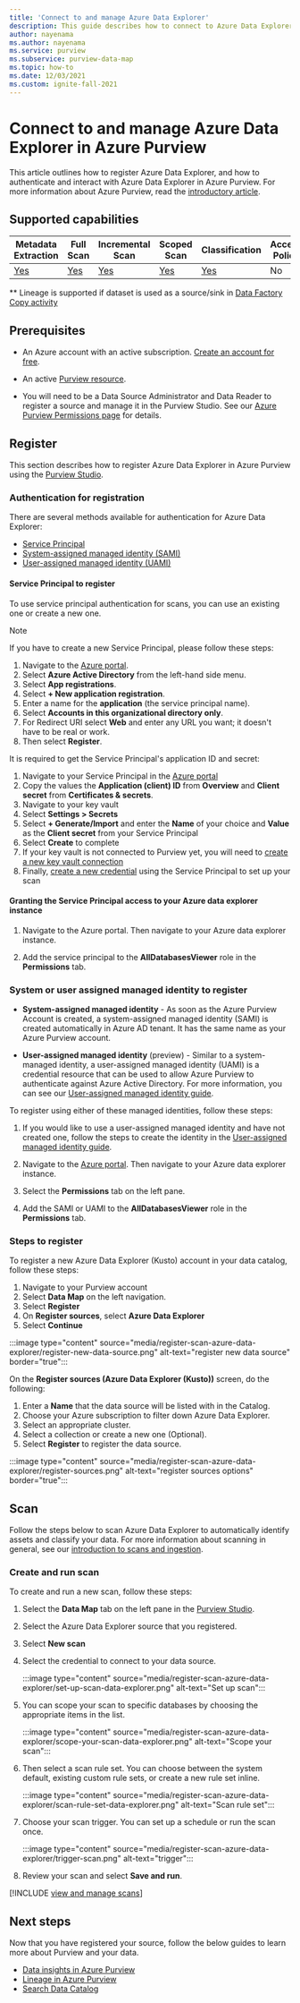 ```yaml
---
title: 'Connect to and manage Azure Data Explorer'
description: This guide describes how to connect to Azure Data Explorer in Azure Purview, and use Purview's features to scan and manage your Azure Data Explorer source.
author: nayenama
ms.author: nayenama
ms.service: purview
ms.subservice: purview-data-map
ms.topic: how-to
ms.date: 12/03/2021
ms.custom: ignite-fall-2021
---
```


# Connect to and manage Azure Data Explorer in Azure Purview


This article outlines how to register Azure Data Explorer, and how to authenticate and interact with Azure Data Explorer in Azure Purview. For more information about Azure Purview, read the [introductory article](overview.md).

## Supported capabilities

|**Metadata Extraction**|  **Full Scan**  |**Incremental Scan**|**Scoped Scan**|**Classification**|**Access Policy**|**Lineage**|
|---|---|---|---|---|---|---|
| [Yes](#register) | [Yes](#scan) | [Yes](#scan) | [Yes](#scan)| [Yes](#scan)| No | No** |

\** Lineage is supported if dataset is used as a source/sink in [Data Factory Copy activity](how-to-link-azure-data-factory.md) 

## Prerequisites

* An Azure account with an active subscription. [Create an account for free](https://azure.microsoft.com/free/?WT.mc_id=A261C142F).

* An active [Purview resource](create-catalog-portal.md).

* You will need to be a Data Source Administrator and Data Reader to register a source and manage it in the Purview Studio. See our [Azure Purview Permissions page](catalog-permissions.md) for details.

## Register

This section describes how to register Azure Data Explorer in Azure Purview using the [Purview Studio](https://web.purview.azure.com/).

### Authentication for registration

There are several methods available for authentication for Azure Data Explorer:

- [Service Principal](#service-principal-to-register)
- [System-assigned managed identity (SAMI)](#system-or-user-assigned-managed-identity-to-register)
- [User-assigned managed identity (UAMI)](#system-or-user-assigned-managed-identity-to-register)

#### Service Principal to register

To use service principal authentication for scans, you can use an existing one or create a new one.

> [!Note]
> If you have to create a new Service Principal, please follow these steps:
> 1. Navigate to the [Azure portal](https://portal.azure.com).
> 1. Select **Azure Active Directory** from the left-hand side menu.
> 1. Select **App registrations**.
> 1. Select **+ New application registration**.
> 1. Enter a name for the **application** (the service principal name).
> 1. Select **Accounts in this organizational directory only**.
> 1. For Redirect URI select **Web** and enter any URL you want; it doesn't have to be real or work.
> 1. Then select **Register**.

It is required to get the Service Principal's application ID and secret:

1. Navigate to your Service Principal in the [Azure portal](https://portal.azure.com)
1. Copy the values the **Application (client) ID** from **Overview** and **Client secret** from **Certificates & secrets**.
1. Navigate to your key vault
1. Select **Settings > Secrets**
1. Select **+ Generate/Import** and enter the **Name** of your choice and **Value** as the **Client secret** from your Service Principal
1. Select **Create** to complete
1. If your key vault is not connected to Purview yet, you will need to [create a new key vault connection](manage-credentials.md#create-azure-key-vaults-connections-in-your-azure-purview-account)
1. Finally, [create a new credential](manage-credentials.md#create-a-new-credential) using the Service Principal to set up your scan

#### Granting the Service Principal access to your Azure data explorer instance

1. Navigate to the Azure portal. Then navigate to your Azure data explorer instance.

1. Add the service principal to the **AllDatabasesViewer** role in the **Permissions** tab.

### System or user assigned managed identity to register

* **System-assigned managed identity** - As soon as the Azure Purview Account is created, a system-assigned managed identity (SAMI) is created automatically in Azure AD tenant. It has the same name as your Azure Purview account.

* **User-assigned managed identity** (preview) - Similar to a system-managed identity, a user-assigned managed identity (UAMI) is a credential resource that can be used to allow Azure Purview to authenticate against Azure Active Directory. For more information, you can see our [User-assigned managed identity guide](manage-credentials.md#create-a-user-assigned-managed-identity).

To register using either of these managed identities, follow these steps:

1. If you would like to use a user-assigned managed identity and have not created one, follow the steps to create the identity in the [User-assigned managed identity guide](manage-credentials.md#create-a-user-assigned-managed-identity).

1. Navigate to the [Azure portal](https://portal.azure.com). Then navigate to your Azure data explorer instance.

1. Select the **Permissions** tab on the left pane.

1. Add the SAMI or UAMI to the **AllDatabasesViewer** role in the **Permissions** tab.

### Steps to register

To register a new Azure Data Explorer (Kusto) account in your data catalog, follow these steps:

1. Navigate to your Purview account
1. Select **Data Map** on the left navigation.
1. Select **Register**
1. On **Register sources**, select **Azure Data Explorer**
1. Select **Continue**

:::image type="content" source="media/register-scan-azure-data-explorer/register-new-data-source.png" alt-text="register new data source" border="true":::

On the **Register sources (Azure Data Explorer (Kusto))** screen, do the following:

1. Enter a **Name** that the data source will be listed with in the Catalog.
2. Choose your Azure subscription to filter down Azure Data Explorer.
3. Select an appropriate cluster.
4. Select a collection or create a new one (Optional).
5. Select **Register** to register the data source.

:::image type="content" source="media/register-scan-azure-data-explorer/register-sources.png" alt-text="register sources options" border="true":::

## Scan

Follow the steps below to scan Azure Data Explorer to automatically identify assets and classify your data. For more information about scanning in general, see our [introduction to scans and ingestion](concept-scans-and-ingestion.md).

### Create and run scan

To create and run a new scan, follow these steps:

1. Select the **Data Map** tab on the left pane in the [Purview Studio](https://web.purview.azure.com/resource/).

1. Select the Azure Data Explorer source that you registered.

1. Select **New scan**

1. Select the credential to connect to your data source. 

   :::image type="content" source="media/register-scan-azure-data-explorer/set-up-scan-data-explorer.png" alt-text="Set up scan":::

1. You can scope your scan to specific databases by choosing the appropriate items in the list.

   :::image type="content" source="media/register-scan-azure-data-explorer/scope-your-scan-data-explorer.png" alt-text="Scope your scan":::

1. Then select a scan rule set. You can choose between the system default, existing custom rule sets, or create a new rule set inline.

   :::image type="content" source="media/register-scan-azure-data-explorer/scan-rule-set-data-explorer.png" alt-text="Scan rule set":::

1. Choose your scan trigger. You can set up a schedule or run the scan once.

   :::image type="content" source="media/register-scan-azure-data-explorer/trigger-scan.png" alt-text="trigger":::

1. Review your scan and select **Save and run**.

[!INCLUDE [view and manage scans](includes/view-and-manage-scans.md)]

## Next steps

Now that you have registered your source, follow the below guides to learn more about Purview and your data.

- [Data insights in Azure Purview](concept-insights.md)
- [Lineage in Azure Purview](catalog-lineage-user-guide.md)
- [Search Data Catalog](how-to-search-catalog.md)
